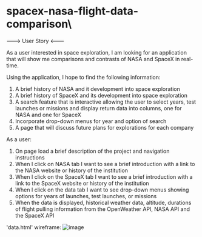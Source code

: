 # spacex-nasa-flight-data-comparison\

---> User Story <---

As a user interested in space exploration, I am looking for an application that will show me 
comparisons and contrasts of NASA and SpaceX in real-time.

Using the application, I hope to find the following information:
1. A brief history of NASA and it development into space exploration
2. A brief history of SpaceX and its development into space exploration
3. A search feature that is interactive allowing the user to select years, test launches or missions and display return data into columns,
   one for NASA and one for SpaceX
4. Incorporate drop-down menus for year and option of search
5. A page that will discuss future plans for explorations for each company

As a user:
1. On page load a brief description of the project and navigation instructions
2. When I click on NASA tab I want to see a brief introduction with a link to the NASA website or history of the institution
3. When I click on the SpaceX tab I want to see a brief introduction with a link to the SpaceX website or history of the institution
4. When I click on the data tab I want to see drop-down menus showing options for years of launches, test launches, or missions
5. When the data is displayed, historical weather data, altitude, durations of flight pulling information from the OpenWeather API, NASA API and the SpaceX API


'data.html' wireframe:
![image](https://user-images.githubusercontent.com/64936914/87860167-f07b0b00-c900-11ea-8e58-95c71f68e598.png)
